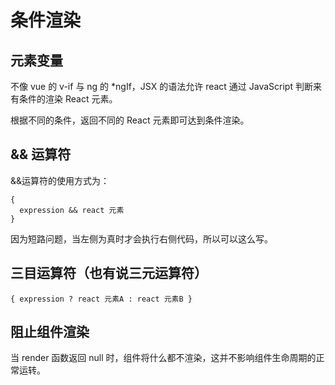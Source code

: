 # 条件渲染

## 元素变量

不像 vue 的 v-if 与 ng 的 \*ngIf，JSX 的语法允许 react 通过 JavaScript 判断来有条件的渲染 React 元素。

根据不同的条件，返回不同的 React 元素即可达到条件渲染。

## && 运算符

&&运算符的使用方式为：

```
{
  expression && react 元素
}
```

因为短路问题，当左侧为真时才会执行右侧代码，所以可以这么写。

## 三目运算符（也有说三元运算符）

```
{ expression ? react 元素A : react 元素B }
```

## 阻止组件渲染

当 render 函数返回 null 时，组件将什么都不渲染，这并不影响组件生命周期的正常运转。

